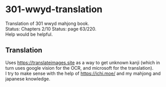 # 301-wwyd-translation
Translation of 301 wwyd mahjong book.  
Status: Chapters 2/10 
Status: page 63/220.  
Help would be helpful.  
## Translation
Uses https://translateimages.site as a way to get unknown kanji (which in turn uses google vision for the OCR, and microsoft for the translation).  
I try to make sense with the help of https://ichi.moe/ and my mahjong and japanese knowledge.
